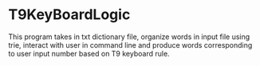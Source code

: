 # T9KeyBoardLogic

This program takes in txt dictionary file, organize words in input file using
trie, interact with user in command line and produce words corresponding to
user input number based on T9 keyboard rule.
